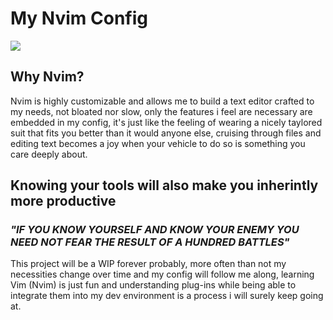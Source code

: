 <h1> My Nvim Config </h1> 
<img src="https://i.imgur.com/B8pi0dD.png" >
<h2>Why Nvim?</h2>
<p> Nvim is highly customizable and allows me to build a text editor crafted to my needs, not bloated nor slow, only the features i feel are necessary are embedded in my config, it's just like the feeling of wearing a nicely taylored suit that fits you better than it would anyone else, cruising through files and editing text becomes a joy when your vehicle to do so is something you care deeply about. </p>


<h2>Knowing your tools will also make you inherintly more productive</h2>
<h3><b><i>"IF YOU KNOW YOURSELF AND KNOW YOUR ENEMY YOU NEED NOT FEAR THE RESULT OF A HUNDRED BATTLES"</i></b></h3>


<p1>This project will be a WIP forever probably, more often than not my necessities change over time and my config will follow me along, learning Vim (Nvim) is just fun and understanding plug-ins while being able to integrate them into my dev environment is a process i will surely keep going at. </p1>
